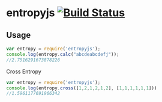 # entropyjs [![Build Status](https://travis-ci.org/saromanov/entropyjs.svg?branch=master)](https://travis-ci.org/saromanov/entropyjs)


## Usage
```javascript
var entropy = require('entropyjs');
console.log(entropy.calc("abcdeabcdefj"));
//2.7516291673878226
```

Cross Entropy
```javascript
var entropy = require('entropyjs');
console.log(entropy.cross([1,2,1,2,1,2], [1,1,1,1,1,1]))
//1.5961177691966342
```

